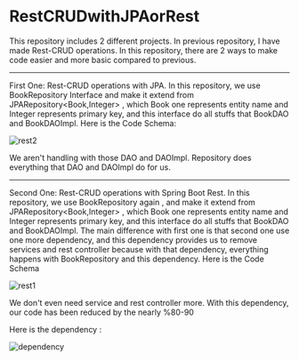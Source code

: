 # RestCRUDwithJPAorRest
 
This repository includes 2 different projects. In previous repository, I have made Rest-CRUD operations. In this repository, there are 2 ways to make code easier and more basic compared to previous.

--------------------------------------------------------------
First One:
Rest-CRUD operations with JPA. In this repository, we use BookRepository Interface  and make it extend from JPARepository<Book,Integer> , which Book one represents entity name and Integer represents primary key, and this interface do all stuffs that BookDAO and BookDAOImpl. Here is the Code Schema: 

![rest2](https://github.com/muhammedsametakgul/RestCRUDwithJPAorRest/assets/93324656/d111159d-5ace-4dcc-a835-f14c318532af)

We aren't handling with those DAO and DAOImpl. Repository does everything that DAO and DAOImpl do for us.


----------------------------------------------------------------
Second One:
Rest-CRUD operations with Spring Boot Rest. In this repository, we use BookRepository again , and make it extend from JPARepository<Book,Integer> , which Book one represents entity name and Integer represents primary key, and this interface do all stuffs that BookDAO and BookDAOImpl. The main difference with first one is that second one use one more dependency, and this dependency provides us to remove services and rest controller because with that dependency, everything happens with BookRepository and this dependency. Here is the Code Schema

![rest1](https://github.com/muhammedsametakgul/RestCRUDwithJPAorRest/assets/93324656/e23dd690-387d-4823-9952-c5dcfe9a720c)

We don't even need service and rest controller more. With this dependency, our code has been reduced by the nearly %80-90

Here is the dependency :

![dependency](https://github.com/muhammedsametakgul/RestCRUDwithJPAorRest/assets/93324656/a2a2bac5-f7da-413f-ab43-dcd8cf149bbb)

